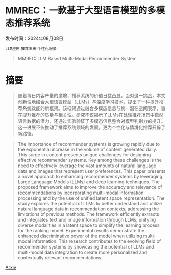 # MMREC：一款基于大型语言模型的多模态推荐系统

发布时间：2024年08月08日

`LLM应用` `推荐系统` `个性化服务`

> MMREC: LLM Based Multi-Modal Recommender System

# 摘要

> 随着每日内容产量的激增，推荐系统的价值日益凸显。面对这一挑战，本文创新性地结合大型语言模型（LLMs）与深度学习技术，提出了一种提升推荐系统效能的新框架。该框架通过融合多模态信息与统一潜在空间表示，旨在提升推荐的质量与相关性。研究不仅揭示了LLMs在处理推荐场景中自然语言数据的潜力，还通过实验验证了多模态信息整合对模型判别力的提升。这一进展不仅推动了推荐系统领域的发展，更为个性化与情境化推荐开辟了新路径。

> The importance of recommender systems is growing rapidly due to the exponential increase in the volume of content generated daily. This surge in content presents unique challenges for designing effective recommender systems. Key among these challenges is the need to effectively leverage the vast amounts of natural language data and images that represent user preferences. This paper presents a novel approach to enhancing recommender systems by leveraging Large Language Models (LLMs) and deep learning techniques. The proposed framework aims to improve the accuracy and relevance of recommendations by incorporating multi-modal information processing and by the use of unified latent space representation. The study explores the potential of LLMs to better understand and utilize natural language data in recommendation contexts, addressing the limitations of previous methods. The framework efficiently extracts and integrates text and image information through LLMs, unifying diverse modalities in a latent space to simplify the learning process for the ranking model. Experimental results demonstrate the enhanced discriminative power of the model when utilizing multi-modal information. This research contributes to the evolving field of recommender systems by showcasing the potential of LLMs and multi-modal data integration to create more personalized and contextually relevant recommendations.

[Arxiv](https://arxiv.org/abs/2408.04211)